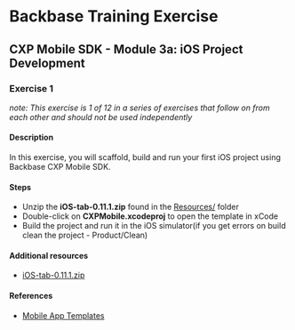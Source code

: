 # Backbase Training Exercise

## CXP Mobile SDK - Module 3a: iOS Project Development

### Exercise 1

_note: This exercise is 1 of 12 in a series of exercises that follow on from each other and should not be used independently_

#### Description

In this exercise, you will scaffold, build and run your first iOS project using Backbase CXP Mobile SDK.

#### Steps

 - Unzip the **iOS-tab-0.11.1.zip** found in the [Resources/](../../Resources) folder
 - Double-click on **CXPMobile.xcodeproj** to open the template in xCode
 - Build the project and run it in the iOS simulator(if you get errors on build clean the project - Product/Clean)

#### Additional resources

 - [iOS-tab-0.11.1.zip](../../Resources/iOS-tab-0.11.1.zip)

#### References

 - [Mobile App Templates](https://my.backbase.com/resources/documentation/mobile-sdk/0.11-beta/mobileapp_templates.html)
